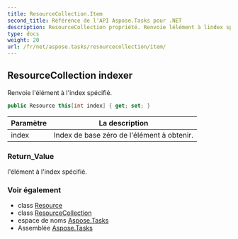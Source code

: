 ```yaml
---
title: ResourceCollection.Item
second_title: Référence de l'API Aspose.Tasks pour .NET
description: ResourceCollection propriété. Renvoie lélément à lindex spécifié.
type: docs
weight: 20
url: /fr/net/aspose.tasks/resourcecollection/item/
---
```

## ResourceCollection indexer

Renvoie l'élément à l'index spécifié.

```csharp
public Resource this[int index] { get; set; }
```

| Paramètre | La description |
| --- | --- |
| index | Index de base zéro de l'élément à obtenir. |

### Return_Value

l'élément à l'index spécifié.

### Voir également

* class [Resource](../../resource/)
* class [ResourceCollection](../)
* espace de noms [Aspose.Tasks](../../resourcecollection/)
* Assemblée [Aspose.Tasks](../../../)


